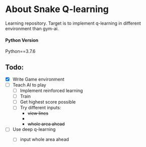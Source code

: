 # About Snake Q-learning
Learning repository.
Target is to implement q-learning in different environment than gym-ai.


#### Python Version

Python==3.7.6

## Todo:
- [x] Write Game environment
- [ ] Teach AI to play
	- [ ] Implement reinforced learning
	- [ ] Train 
	- [ ] Get highest score possible
	- [ ] Try different inputs:
	    * ~~view lines~~
	    * 
	    * ~~whole area ahead~~
 
- [ ] Use deep q-learning
    - [ ] input whole area ahead
    
